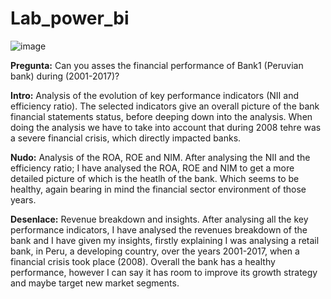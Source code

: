 # Lab_power_bi

![image](https://user-images.githubusercontent.com/82451770/119016788-9f152f80-b99a-11eb-8a26-a8152d63c7c7.png)



**Pregunta:**
Can you asses the financial performance of Bank1 (Peruvian bank) during (2001-2017)?


**Intro:**
Analysis of the evolution of key performance indicators (NII and efficiency ratio). The selected indicators give an overall picture of the bank financial statements status, before deeping down into the analysis. When doing the analysis we have to take into account that during 2008 tehre was a severe financial crisis, which directly impacted banks.


**Nudo:**
Analysis of the ROA, ROE and NIM. After analysing the NII and the efficiency ratio; I have analysed the ROA, ROE and NIM to get a more detailed picture of which is the heatlh of the bank. Which seems to be healthy, again bearing in mind the financial sector environment of those years.


**Desenlace:**
Revenue breakdown and insights. After analysing all the key performance indicators, I have analysed the revenues breakdown of the bank and I have given my insights, firstly explaining I was analysing a retail bank, in Peru, a developing country, over the years 2001-2017, when a financial crisis took place (2008). Overall the bank has a healthy performance, however I can say it has room to improve its growth strategy and maybe target new market segments. 
